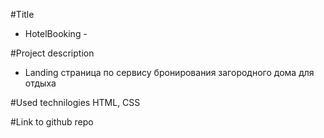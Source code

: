 #Title
- HotelBooking -

#Project description
- Landing страница по сервису бронирования загородного дома для отдыха

#Used technilogies
HTML, CSS

#Link to github repo
